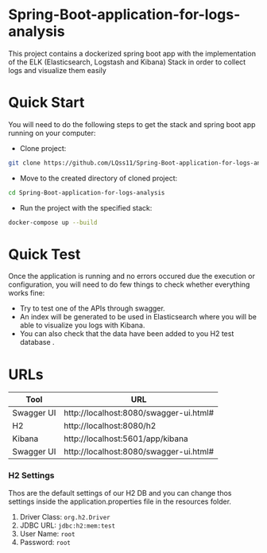 # Spring-Boot-application-for-logs-analysis
This project contains a dockerized spring boot app with the implementation of the ELK (Elasticsearch, Logstash and Kibana) Stack in order to collect logs and visualize them easily
# Quick Start
You will need to do the following steps to get the stack and spring boot app running on your computer:
- Clone project: 
```sh
git clone https://github.com/LQss11/Spring-Boot-application-for-logs-analysis.git
```
- Move to the created directory of cloned project: 
```sh
cd Spring-Boot-application-for-logs-analysis
```
- Run the project with the specified stack: 
```sh
docker-compose up --build
```
# Quick Test
Once the application is running and no errors occured due the execution or configuration, you will need to do few things to check whether everything works fine:
- Try to test one of the APIs through swagger.
- An index will be generated to be used in Elasticsearch where you will be able to visualize you logs with Kibana.
- You can also check that the data have been added to you H2 test database .
# URLs
| Tool | URL |
| ------ | ------ |
| Swagger UI | http://localhost:8080/swagger-ui.html# |
| H2 | http://localhost:8080/h2 |
| Kibana | http://localhost:5601/app/kibana |
| Swagger UI | http://localhost:8080/swagger-ui.html# |

### H2 Settings
Thos are the default settings of our H2 DB and you can change thos settings inside the application.properties file in the resources folder.

1. Driver Class: `org.h2.Driver`
2. JDBC URL: `jdbc:h2:mem:test`
3. User Name: `root`
4. Password: `root`




